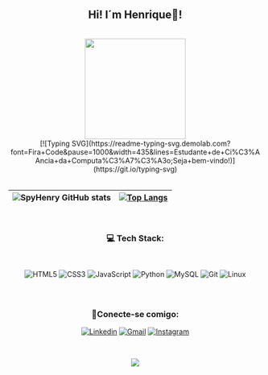 <div align="center">
  
  ## Hi! I´m Henrique👋!
  
</div>

<br>
      
<div align="center">
  <img src="https://github.com/TheDudeThatCode/TheDudeThatCode/blob/master/Assets/Developer.gif" width="200">
</div>

<div align="center" width="100%">
[![Typing SVG](https://readme-typing-svg.demolab.com?font=Fira+Code&pause=1000&width=435&lines=Estudante+de+Ci%C3%AAncia+da+Computa%C3%A7%C3%A3o;Seja+bem-vindo!)](https://git.io/typing-svg)
</div>

<br>

<div align="center">

  | ![SpyHenry GitHub stats](https://github-readme-stats.vercel.app/api?username=SpyHenry&show_icons=true&theme=fff) | [![Top Langs](https://github-readme-stats.vercel.app/api/top-langs/?username=SpyHenry&layout=donut&show_icons=true&theme=fff)](https://github.com/SpyHenry/github-readme-stats) |
| :-: | :-: |

<br>

  <h3>💻 Tech Stack:</h3>
  
</div>

<div align="center" style="display: inline_block"><br>

![HTML5](https://img.shields.io/badge/HTML5-E34F26?style=for-the-badge&logo=html5&logoColor=white)
![CSS3](https://img.shields.io/badge/CSS3-1572B6?style=for-the-badge&logo=css3&logoColor=white)
![JavaScript](https://img.shields.io/badge/JavaScript-F7DF1E?style=for-the-badge&logo=javascript&logoColor=black)
![Python](https://img.shields.io/badge/python-3670A0?style=for-the-badge&logo=python&logoColor=ffdd54)
![MySQL](https://img.shields.io/badge/MySQL-00000F?style=for-the-badge&logo=mysql&logoColor=white)
![Git](https://img.shields.io/badge/GIT-E44C30?style=for-the-badge&logo=git&logoColor=white)
![Linux](https://img.shields.io/badge/Linux-000?style=for-the-badge&logo=linux&logoColor=FCC624)
  
</div>

<br>

##

<div align="center">
   <h3> 🛜Conecte-se comigo:</h3> 

  [![Linkedin](https://img.shields.io/badge/LinkedIn-2e3440?style=for-the-badge&logo=linkedin&logoColor=fff)](https://www.linkedin.com/in/henrique-baptista-bandeira/)
  [![Gmail](https://img.shields.io/badge/Gmail-333333?style=for-the-badge&logo=gmail&logoColor=fff)](mailto:henrybbandeira@gmail.com)
  [![Instagram](https://img.shields.io/badge/Instagram-2e3440?style=for-the-badge&logo=instagram&logoColor=fff)](https://www.instagram.com/henry_bband/)

</div>
<br>
<p align="center"><img src=https://github.com/TheDudeThatCode/TheDudeThatCode/blob/master/Assets/dino.gif></p>

<img src="https://www.animatedimages.org/data/media/562/animated-line-image-0184.gif" width="1920" height=0.4/>
